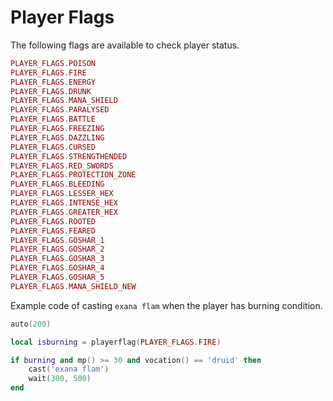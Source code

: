 # Player Flags

The following flags are available to check player status.

```lua
PLAYER_FLAGS.POISON
PLAYER_FLAGS.FIRE
PLAYER_FLAGS.ENERGY
PLAYER_FLAGS.DRUNK
PLAYER_FLAGS.MANA_SHIELD
PLAYER_FLAGS.PARALYSED
PLAYER_FLAGS.BATTLE
PLAYER_FLAGS.FREEZING
PLAYER_FLAGS.DAZZLING
PLAYER_FLAGS.CURSED
PLAYER_FLAGS.STRENGTHENDED
PLAYER_FLAGS.RED_SWORDS
PLAYER_FLAGS.PROTECTION_ZONE
PLAYER_FLAGS.BLEEDING
PLAYER_FLAGS.LESSER_HEX
PLAYER_FLAGS.INTENSE_HEX
PLAYER_FLAGS.GREATER_HEX
PLAYER_FLAGS.ROOTED
PLAYER_FLAGS.FEARED
PLAYER_FLAGS.GOSHAR_1
PLAYER_FLAGS.GOSHAR_2
PLAYER_FLAGS.GOSHAR_3
PLAYER_FLAGS.GOSHAR_4
PLAYER_FLAGS.GOSHAR_5
PLAYER_FLAGS.MANA_SHIELD_NEW
```

Example code of casting `exana flam` when the player has burning condition.

```lua
auto(200)

local isburning = playerflag(PLAYER_FLAGS.FIRE)

if burning and mp() >= 30 and vocation() == 'druid' then
	cast('exana flam') 
	wait(300, 500)
end
```



